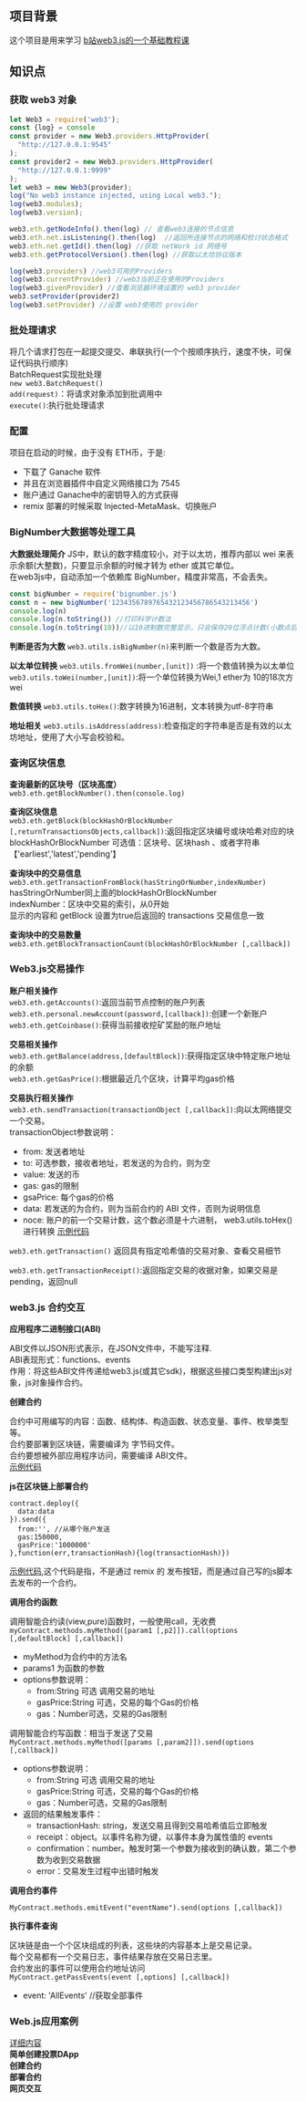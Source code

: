 ## 项目背景
这个项目是用来学习 [b站web3.js的一个基础教程课](https://www.bilibili.com/video/BV16L4y147Ly/?spm_id_from=333.337.search-card.all.click) 

## 知识点

### 获取 web3 对象

```js
let Web3 = require('web3');
const {log} = console
const provider = new Web3.providers.HttpProvider(
  "http://127.0.0.1:9545"
);
const provider2 = new Web3.providers.HttpProvider(
  "http://127.0.0.1:9999"
);
let web3 = new Web3(provider);
log("No web3 instance injected, using Local web3.");
log(web3.modules);
log(web3.version);

web3.eth.getNodeInfo().then(log) // 查看web3连接的节点信息
web3.eth.net.isListening().then(log)  //返回所连接节点的网络和检讨状态格式
web3.eth.net.getId().then(log) //获取 netWork id 网络号
web3.eth.getProtocolVersion().then(log) //获取以太坊协议版本

log(web3.providers) //web3可用的Providers
log(web3.currentProvider) //web3当前正在使用的Providers
log(web3.givenProvider) //查看浏览器环境设置的 web3 provider
web3.setProvider(provider2)
log(web3.setProvider) //设置 web3使用的 provider
```

### 批处理请求
将几个请求打包在一起提交提交、串联执行(一个个按顺序执行，速度不快，可保证代码执行顺序)  
BatchRequest实现批处理    
`new web3.BatchRequest()`   
`add(request)`：将请求对象添加到批调用中        
`execute()`:执行批处理请求

### 配置
项目在启动的时候，由于没有 ETH币，于是: 
  - 下载了 Ganache 软件
  - 并且在浏览器插件中自定义网络接口为 7545
  - 账户通过 Ganache中的密钥导入的方式获得
  - remix 部署的时候采取 Injected-MetaMask、切换账户

### BigNumber大数据等处理工具

**大数据处理简介**
JS中，默认的数字精度较小，对于以太坊，推荐内部以 wei 来表示余额(大整数)，只要显示余额的时候才转为 ether 或其它单位。  
在web3js中，自动添加一个依赖库 BigNumber，精度非常高，不会丢失。  
```js
const bigNumber = require('bignumber.js')
const n = new bigNumber('1234356789765432123456786543213456')
console.log(n)
console.log(n.toString()) //打印科学计数法
console.log(n.toString(10))//以10进制数完整显示，只会保存20位浮点计数(小数点后20位)
```
**判断是否为大数**
`web3.utils.isBigNumber(n)`来判断一个数是否为大数。

**以太单位转换**
`web3.utils.fromWei(number,[unit])` :将一个数值转换为以太单位
`web3.utils.toWei(number,[unit])`:将一个单位转换为Wei,1 ether为 10的18次方 wei

**数值转换**
`web3.utils.toHex()`:数字转换为16进制，文本转换为utf-8字符串

**地址相关**
`web3.utils.isAddress(address)`:检查指定的字符串是否是有效的以太坊地址，使用了大小写会校验和。

### 查询区块信息    
**查询最新的区块号（区块高度）**      
`web3.eth.getBlockNumber().then(console.log)`     
 
**查询区块信息**    
`web3.eth.getBlock(blockHashOrBlockNumber [,returnTransactionsObjects,callback])`:返回指定区块编号或块哈希对应的块   
 blockHashOrBlockNumber 可选值：区块号、区块hash 、或者字符串【'earliest','latest','pending'】  

 **查询块中的交易信息**
 `web3.eth.getTransactionFromBlock(hasStringOrNumber,indexNumber)`    
 hasStringOrNumber同上面的blockHashOrBlockNumber  
 indexNumber：区块中交易的索引，从0开始     
 显示的内容和 getBlock 设置为true后返回的 transactions 交易信息一致     

 **查询块中的交易数量**     
 `web3.eth.getBlockTransactionCount(blockHashOrBlockNumber [,callback])`    

 ### Web3.js交易操作

 **账户相关操作**   
 `web3.eth.getAccounts()`:返回当前节点控制的账户列表    
 `web3.eth.personal.newAccount(password,[callback])`:创建一个新账户    
 `web3.eth.getCoinbase()`:获得当前接收挖矿奖励的账户地址

 **交易相关操作**   
`web3.eth.getBalance(address,[defaultBlock])`:获得指定区块中特定账户地址的余额    
`web3.eth.getGasPrice()`:根据最近几个区块，计算平均gas价格

 **交易执行相关操作**   
 `web3.eth.sendTransaction(transactionObject [,callback])`:向以太网络提交一个交易。   
transactionObject参数说明： 
- from: 发送者地址
- to: 可选参数，接收者地址，若发送的为合约，则为空  
- value: 发送的币
- gas: gas的限制
- gsaPrice: 每个gas的价格
- data: 若发送的为合约，则为当前合约的 ABI 文件，否则为说明信息
- noce: 账户的前一个交易计数，这个数必须是十六进制， web3.utils.toHex()进行转换 
[示例代码](./%E9%92%B1%E5%8C%85%E8%BD%AC%E9%92%B1%E5%8C%85.js)


`web3.eth.getTransaction()` 返回具有指定哈希值的交易对象、查看交易细节

`web3.eth.getTransactionReceipt()`:返回指定交易的收据对象，如果交易是pending，返回null 

### web3.js 合约交互

**应用程序二进制接口(ABI)**

ABI文件以JSON形式表示，在JSON文件中，不能写注释.    
ABI表现形式：functions、events  
作用：将这些ABI文件传递给web3.js(或其它sdk)，根据这些接口类型构建出js对象，js对象操作合约。 

**创建合约**

合约中可用编写的内容：函数、结构体、构造函数、状态变量、事件、枚举类型等。  
合约要部署到区块链，需要编译为 字节码文件。  
合约要想被外部应用程序访问，需要编译 ABI文件。  
[示例代码](./deploy.js)

**js在区块链上部署合约**    

```
contract.deploy({
  data:data
}).send({
  from:'', //从哪个账户发送
  gas:150000,
  gasPrice:'1000000'
},function(err,transactionHash){log(transactionHash)})
```
[示例代码](./deploy.js),这个代码是指，不是通过 remix 的 发布按钮，而是通过自己写的js脚本去发布的一个合约。

**调用合约函数**  

调用智能合约读(view,pure)函数时，一般使用call，无收费   
`myContract.methods.myMethod([param1 [,p2]]).call(options [,defaultBlock] [,callback])`   
- myMethod为合约中的方法名    
- params1 为函数的参数    
- options参数说明：
    - from:String 可选 调用交易的地址  
    - gasPrice:String 可选，交易的每个Gas的价格
    - gas：Number可选，交易的Gas限制  

调用智能合约写函数：相当于发送了交易    
`MyContract.methods.myMethod([params [,param2]]).send(options [,callback])`   
- options参数说明：
    - from:String 可选 调用交易的地址  
    - gasPrice:String 可选，交易的每个Gas的价格
    - gas：Number可选，交易的Gas限制  
- 返回的结果触发事件：  
    - transactionHash: string，发送交易且得到交易哈希值后立即触发 
    - receipt：object。以事件名称为键，以事件本身为属性值的 events
    - confirmation：number。触发时第一个参数为接收到的确认数，第二个参数为收到交易数据  
    - error：交易发生过程中出错时触发

**调用合约事件**

`MyContract.methods.emitEvent("eventName").send(options [,callback])`

**执行事件查询**  

区块链是由一个个区块组成的列表，这些块的内容基本上是交易记录。  
每个交易都有一个交易日志，事件结果存放在交易日志里。  
合约发出的事件可以使用合约地址访问  
`MyContract.getPassEvents(event [,options] [,callback])`  
- event: 'AllEvents' //获取全部事件 

### Web.js应用案例    
[详细内容](./demo/readme.md)   
**简单创建投票DApp**    
**创建合约**    
**部署合约**    
**网页交互**    
